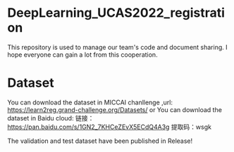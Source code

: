 # DeepLearning_UCAS2022_registration
This repository is used to manage our team's code and document sharing. I hope everyone can gain a lot from this cooperation.


# Dataset
You can download the dataset in MICCAI chanllenge ,url: https://learn2reg.grand-challenge.org/Datasets/
or You can download the dataset in Baidu cloud:
链接：https://pan.baidu.com/s/1GN2_7KHCeZEvX5ECdQ4A3g 
提取码：wsgk 

The validation and test dataset have been published in Release!
